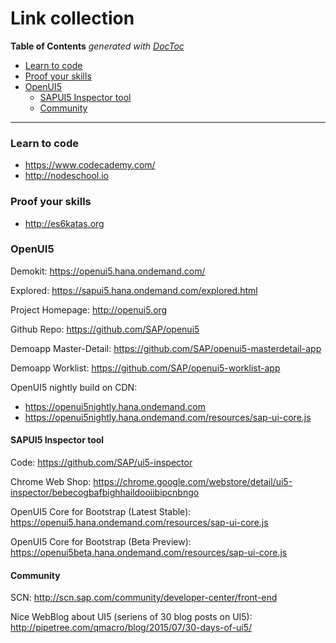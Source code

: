 # Link collection

<!-- START doctoc generated TOC please keep comment here to allow auto update -->
<!-- DON'T EDIT THIS SECTION, INSTEAD RE-RUN doctoc TO UPDATE -->
**Table of Contents**  *generated with [DocToc](https://github.com/thlorenz/doctoc)*

- [Learn to code](#learn-to-code)
- [Proof your skills](#proof-your-skills)
- [OpenUI5](#openui5)
  - [SAPUI5 Inspector tool](#sapui5-inspector-tool)
  - [Community](#community)

<!-- END doctoc generated TOC please keep comment here to allow auto update -->

<hr>

### Learn to code
- https://www.codecademy.com/
- http://nodeschool.io

### Proof your skills
- http://es6katas.org

### OpenUI5

Demokit:
https://openui5.hana.ondemand.com/

Explored:
https://sapui5.hana.ondemand.com/explored.html

Project Homepage:
http://openui5.org

Github Repo:
https://github.com/SAP/openui5

Demoapp Master-Detail:
https://github.com/SAP/openui5-masterdetail-app

Demoapp Worklist:
https://github.com/SAP/openui5-worklist-app

OpenUI5 nightly build on CDN:
- https://openui5nightly.hana.ondemand.com
- https://openui5nightly.hana.ondemand.com/resources/sap-ui-core.js

#### SAPUI5 Inspector tool

Code:
https://github.com/SAP/ui5-inspector

Chrome Web Shop:
https://chrome.google.com/webstore/detail/ui5-inspector/bebecogbafbighhaildooiibipcnbngo

OpenUI5 Core for Bootstrap (Latest Stable):
https://openui5.hana.ondemand.com/resources/sap-ui-core.js

OpenUI5 Core for Bootstrap (Beta Preview):
https://openui5beta.hana.ondemand.com/resources/sap-ui-core.js

#### Community
SCN: http://scn.sap.com/community/developer-center/front-end

Nice WebBlog about UI5 (seriens of 30 blog posts on UI5):
http://pipetree.com/qmacro/blog/2015/07/30-days-of-ui5/
